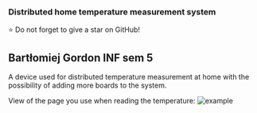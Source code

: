 ### Distributed home temperature measurement system
⭐ Do not forget to give a star on GitHub!
## Bartłomiej Gordon INF sem 5

A device used for distributed temperature measurement at home with the possibility of adding more boards to the system.

View of the page you use when reading the temperature:
![example](https://user-images.githubusercontent.com/69083596/218278069-8b4bd2b4-d66f-49a7-a6b0-ddc5db8df6ed.png)

